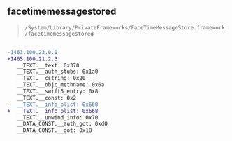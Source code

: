 ## facetimemessagestored

> `/System/Library/PrivateFrameworks/FaceTimeMessageStore.framework/facetimemessagestored`

```diff

-1463.100.23.0.0
+1465.100.21.2.3
   __TEXT.__text: 0x370
   __TEXT.__auth_stubs: 0x1a0
   __TEXT.__cstring: 0x20
   __TEXT.__objc_methname: 0x6a
   __TEXT.__swift5_entry: 0x8
   __TEXT.__const: 0x2
-  __TEXT.__info_plist: 0x660
+  __TEXT.__info_plist: 0x668
   __TEXT.__unwind_info: 0x70
   __DATA_CONST.__auth_got: 0xd0
   __DATA_CONST.__got: 0x18

```
